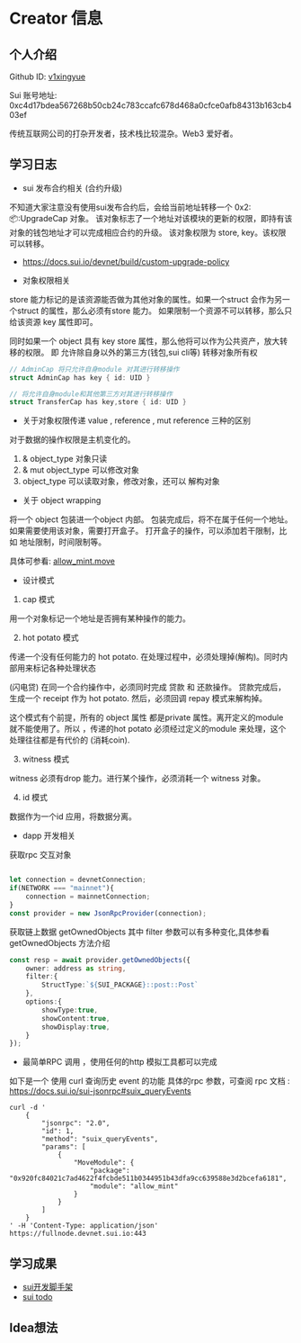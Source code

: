 # Creator 信息

## 个人介绍

Github ID: [v1xingyue](https://github.com/v1xingyue)

Sui 账号地址: 0xc4d17bdea567268b50cb24c783ccafc678d468a0cfce0afb84313b163cb403ef

传统互联网公司的打杂开发者，技术栈比较混杂。Web3 爱好者。

## 学习日志

- sui 发布合约相关 (合约升级)

不知道大家注意没有使用sui发布合约后，会给当前地址转移一个  0x2::package::UpgradeCap 对象。
该对象标志了一个地址对该模块的更新的权限，即持有该对象的钱包地址才可以完成相应合约的升级。
该对象权限为 store, key。该权限可以转移。

* https://docs.sui.io/devnet/build/custom-upgrade-policy

- 对象权限相关

store 能力标记的是该资源能否做为其他对象的属性。如果一个struct 会作为另一个struct 的属性，那么必须有store 能力。
如果限制一个资源不可以转移，那么只给该资源 key 属性即可。

同时如果一个 object 具有 key store 属性，那么他将可以作为公共资产，放大转移的权限。
即 允许除自身以外的第三方(钱包,sui cli等) 转移对象所有权

```rust
// AdminCap 将只允许自身module 对其进行转移操作
struct AdminCap has key { id: UID }

// 将允许自身module和其他第三方对其进行转移操作
struct TransferCap has key,store { id: UID }

```

- 关于对象权限传递 value , reference , mut reference 三种的区别

对于数据的操作权限是主机变化的。 

1. & object_type 对象只读
2. & mut object_type 可以修改对象
3. object_type 可以读取对象，修改对象，还可以 解构对象 

- 关于 object wrapping 

将一个 object 包装进一个object 内部。 包装完成后，将不在属于任何一个地址。如果需要使用该对象，需要打开盒子。
打开盒子的操作，可以添加若干限制，比如 地址限制，时间限制等。

具体可参看: [allow_mint.move](./playground/sources/allow_mint.move)

- 设计模式

1. cap 模式

用一个对象标记一个地址是否拥有某种操作的能力。

2. hot potato 模式

传递一个没有任何能力的 hot potato. 在处理过程中，必须处理掉(解构)。同时内部用来标记各种处理状态

(闪电贷) 在同一个合约操作中，必须同时完成 贷款 和 还款操作。 贷款完成后，生成一个 receipt 作为 hot potato.
然后，必须回调 repay 模式来解构掉。

这个模式有个前提，所有的 object 属性 都是private 属性。离开定义的module 就不能使用了。所以 ，传递的hot potato 必须经过定义的module 来处理，这个处理往往都是有代价的 (消耗coin).

3. witness 模式

witness 必须有drop 能力。进行某个操作，必须消耗一个 witness 对象。

4. id 模式

数据作为一个id 应用，将数据分离。


- dapp 开发相关

获取rpc 交互对象

```typescript

let connection = devnetConnection;
if(NETWORK === "mainnet"){
    connection = mainnetConnection;
}
const provider = new JsonRpcProvider(connection);
```

获取链上数据 getOwnedObjects
其中 filter 参数可以有多种变化,具体参看 getOwnedObjects 方法介绍

```typescript
const resp = await provider.getOwnedObjects({
    owner: address as string,
    filter:{
        StructType:`${SUI_PACKAGE}::post::Post`
    },
    options:{
        showType:true,
        showContent:true,
        showDisplay:true,
    }
});
```

- 最简单RPC 调用 ，使用任何的http 模拟工具都可以完成

如下是一个 使用 curl 查询历史 event 的功能
具体的rpc 参数，可查阅 rpc 文档 : <https://docs.sui.io/sui-jsonrpc#suix_queryEvents>

```shell
curl -d '
    {
        "jsonrpc": "2.0",
        "id": 1,
        "method": "suix_queryEvents",
        "params": [
            {
                "MoveModule": {
                    "package": "0x920fc84021c7ad4622f4fcbde511b0344951b43dfa9cc639588e3d2bcefa6181",
                    "module": "allow_mint"
                }
            }
        ]
    }
' -H 'Content-Type: application/json' https://fullnode.devnet.sui.io:443
```



## 学习成果

- [sui开发脚手架](https://github.com/v1xingyue/scaffold-sui)
- [sui todo](https://github.com/v1xingyue/sui-todo)

## Idea想法
